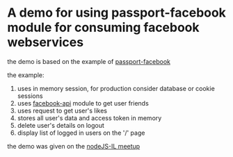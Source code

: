 # A demo for using passport-facebook module for consuming facebook webservices


the demo is based on the example of <a href="https://github.com/jaredhanson/passport-facebook">passport-facebook</a>

the example:
1. uses in memory session, for production consider database or cookie sessions
2. uses <a href="http://github.com/mren/facebook-api">facebook-api</a> module to get user friends
3. uses request to get user's likes
4. stores all user's data and access token in memory
5. delete user's details on logout
6. display list of logged in users on the '/' page

the demo was given on the <a href="http://www.meetup.com/NodeJS-Israel">nodeJS-IL meetup</a>
